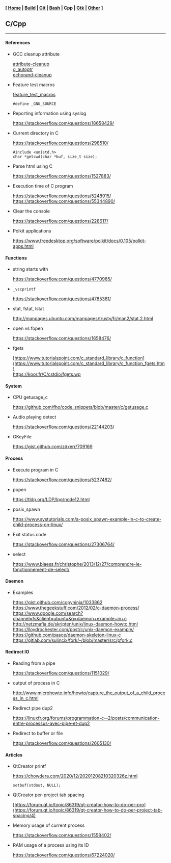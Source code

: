 <link href="style.css" rel="stylesheet"></link>

**[ [Home](00-Home.html) | [Build](05-Build.html) | [Git](10-Git.html) | [Bash](15-Bash.html) | Cpp | [Gtk](30-Gtk.html) | [Other](99-Other.html) ]**

## C/Cpp

---

#### References

* GCC cleanup attribute
    
    [attribute-cleanup](https://blog.fishsoup.net/2015/11/05/attributecleanup-mixed-declarations-and-code-and-goto/)  
    [g_autoptr](https://blogs.gnome.org/desrt/2015/01/30/g_autoptr/)  
    [echorand-cleanup](http://echorand.me/site/notes/articles/c_cleanup/cleanup_attribute_c.html)  

* Feature test macros
    
    [feature_test_macros](https://manpages.ubuntu.com/manpages/xenial/en/man7/feature_test_macros.7.html)  
    
    `#define _GNU_SOURCE`

* Reporting information using syslog
    
    https://stackoverflow.com/questions/18658429/  

* Current directory in C
    
    https://stackoverflow.com/questions/298510/  
    
    ```
    #include <unistd.h>
    char *getcwd(char *buf, size_t size);
    ```

* Parse html using C
    
    https://stackoverflow.com/questions/1527883/  

* Execution time of C program
    
    https://stackoverflow.com/questions/5248915/  
    https://stackoverflow.com/questions/55344890/  

* Clear the console
    
    https://stackoverflow.com/questions/228617/  

* Polkit applications
    
    https://www.freedesktop.org/software/polkit/docs/0.105/polkit-apps.html  



#### Functions

* string starts with
    
    https://stackoverflow.com/questions/4770985/  

* `_vscprintf`
    
    https://stackoverflow.com/questions/4785381/  

* stat, fstat, lstat

    http://manpages.ubuntu.com/manpages/trusty/fr/man2/stat.2.html  

* open vs fopen
    
    https://stackoverflow.com/questions/1658476/  
    
* fgets
    
    [https://www.tutorialspoint.com/c_standard_library/c_function](https://www.tutorialspoint.com/c_standard_library/c_function_fgets.htm)  
    https://koor.fr/C/cstdio/fgets.wp  



#### System

* CPU getusage_c
    
    https://github.com/fho/code_snippets/blob/master/c/getusage.c  

* Audio playing detect
    
    https://stackoverflow.com/questions/22144203/  

* GKeyFile
    
    https://gist.github.com/zdxerr/709169  



#### Process

* Execute program in C
    
    https://stackoverflow.com/questions/5237482/

* popen
    
    https://tldp.org/LDP/lpg/node12.html  

* posix_spawn
    
    https://www.systutorials.com/a-posix_spawn-example-in-c-to-create-child-process-on-linux/  

* Exit status code
    
    https://stackoverflow.com/questions/27306764/  

* select
    
    https://www.blaess.fr/christophe/2013/12/27/comprendre-le-fonctionnement-de-select/  



#### Daemon

* Examples
    
    https://gist.github.com/copyninja/1033862  
    https://www.thegeekstuff.com/2012/02/c-daemon-process/  
    https://www.google.com/search?channel=fs&client=ubuntu&q=daemon+example+in+c  
    http://netzmafia.de/skripten/unix/linux-daemon-howto.html  
    https://lloydrochester.com/post/c/unix-daemon-example/  
    https://github.com/pasce/daemon-skeleton-linux-c  
    https://gitlab.com/sulincix/fork/-/blob/master/src/pfork.c  



#### Redirect IO

* Reading from a pipe
    
    https://stackoverflow.com/questions/1151029/  

* output of process in C
    
    http://www.microhowto.info/howto/capture_the_output_of_a_child_process_in_c.html  

* Redirect pipe dup2
    
    https://linuxfr.org/forums/programmation-c--2/posts/communication-entre-processus-avec-pipe-et-dup2  

* Redirect to buffer or file
    
    https://stackoverflow.com/questions/2605130/  



#### Articles

* QtCreator printf

    https://chowdera.com/2020/12/20201208210320326z.html  

    `setbuf(stdout, NULL);`

* QtCreator per-project tab spacing
    
    [https://forum.qt.io/topic/86319/qt-creator-how-to-do-per-pro](https://forum.qt.io/topic/86319/qt-creator-how-to-do-per-project-tab-spacing/4)

* Memory usage of current process
    
    https://stackoverflow.com/questions/1558402/  

* RAM usage of a process using its ID
    
    https://stackoverflow.com/questions/67224020/  


